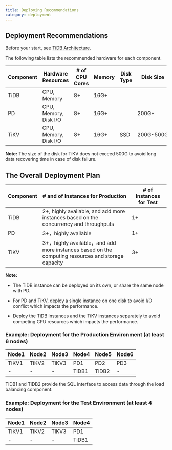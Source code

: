 ```yaml
---
title: Deploying Recommendations
category: deployment
---
```


## Deployment Recommendations

Before your start, see [TiDB Architecture](../README.md#TiDB-Architecture).

The following table lists the recommended hardware for each component.

| Component | Hardware Resources | # of CPU Cores | Memory | Disk Type | Disk  Size|
| ---- |-------| ------- | -------- | ------- | ------- | 
| TiDB | CPU, Memory | 8+ | 16G+ |  |  | 
| PD   | CPU, Memory, Disk I/O |8+ | 16G+ |  | 200G+ |
| TiKV | CPU, Memory, Disk I/O |8+ | 16G+ | SSD | 200G~500G | 

**Note:** The size of the disk for TiKV does not exceed 500G to avoid long data recovering time in case of disk failure.

## The Overall Deployment Plan

| Component |# and of Instances for Production | # of Instances for Test |
| ----- | ------- | ------- |
| TiDB | 2+, highly available, and add more instances based on the concurrency and throughputs| 1+|
| PD | 3+，highly available | 1+ |
| TiKV | 3+，highly available，and add more instances based on the computing resources and storage capacity |3+|

**Note:** 

- The TiDB instance can be deployed on its own, or share the same node with PD.

- For PD and TiKV, deploy a single instance on one disk to avoid I/O conflict which impacts the performance.

- Deploy the TiDB instances and the TiKV instances separately to avoid competing CPU resources which impacts the performance. 


### Example: Deployment for the Production Environment (at least 6 nodes)

|Node1|Node2|Node3|Node4|Node5|Node6|
|----|----|----|----|----|----|
|TiKV1|TiKV2|TiKV3|PD1|PD2|PD3|
|-|-|-|TiDB1|TiDB2|-|

TiDB1 and TiDB2 provide the SQL interface to access data through the load balancing component.


### Example: Deployment for the Test Environment (at least 4 nodes)

|Node1|Node2|Node3|Node4|
|----|----|----|----|
|TiKV1|TiKV2|TiKV3|PD1|
|-|-|-|TiDB1|



